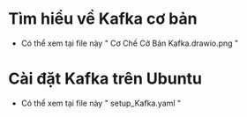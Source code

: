 # Tìm hiểu về Kafka cơ bản
* Có thể xem tại file này " Cơ Chế Cở Bản Kafka.drawio.png "

# Cài đặt Kafka trên Ubuntu 
* Có thể xem tại file này " setup_Kafka.yaml "